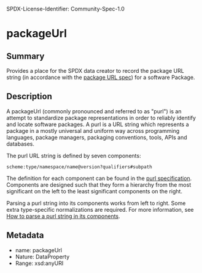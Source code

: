 SPDX-License-Identifier: Community-Spec-1.0

# packageUrl

## Summary

Provides a place for the SPDX data creator to record the package URL string
(in accordance with the
[package URL spec](https://github.com/package-url/purl-spec/blob/master/PURL-SPECIFICATION.rst))
for a software Package.

## Description

A packageUrl (commonly pronounced and referred to as "purl") is an attempt to
standardize package representations in order to reliably identify and locate
software packages. A purl is a URL string which represents a package in a
mostly universal and uniform way across programming languages, package
managers, packaging conventions, tools, APIs and databases.

The purl URL string is defined by seven components:

```text
scheme:type/namespace/name@version?qualifiers#subpath
```

The definition for each component can be found in the
[purl specification](https://github.com/package-url/purl-spec/blob/master/PURL-SPECIFICATION.rst).
Components are designed such that they form a hierarchy from the most
significant on the left to the least significant components on the right.

Parsing a purl string into its components works from left to right. Some extra
type-specific normalizations are required. For more information, see
[How to parse a purl string in its components](https://github.com/package-url/purl-spec/blob/master/PURL-SPECIFICATION.rst#how-to-parse-a-purl-string-in-its-components).

## Metadata

- name: packageUrl
- Nature: DataProperty
- Range: xsd:anyURI
